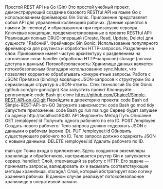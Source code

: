 Простой REST API на Go (Gin)
Это простой учебный проект, демонстрирующий создание базового RESTful API на языке Go с использованием фреймворка Gin Gonic. Приложение представляет собой API для управления коллекцией рабочих.
Данные хранятся в памяти (in-memory) и сбрасываются при перезапуске сервера.
Ключевые концепции, продемонстрированные в проекте
RESTful API: Реализация полных CRUD-операций (Create, Read, Update, Delete) для сущности "Рабочий".
Фреймворк Gin Gonic: Использование популярного фреймворка для роутинга и обработки HTTP-запросов.
Разделение на слои: Приложение имеет чистую архитектуру с разделением на логические слои:
handler (обработка HTTP-запросов)
storage (логика доступа к данным)
Потокобезопасность: Хранилище данных является потокобезопасным благодаря использованию sync.Mutex, что позволяет корректно обрабатывать конкурентные запросы.
Работа с JSON: Привязка (binding) входящих JSON-запросов к структурам Go и сериализация структур в JSON-ответы.
Стек технологий
Go
Gin Gonic (github.com/gin-gonic/gin)
Как запустить проект
Клонируйте репозиторий:
code
Bash
git clone https://github.com/Chaice1/Simple-REST-API-on-GO.git
Перейдите в директорию проекта:
code
Bash
cd Simple-REST-API-on-GO
Загрузите зависимости:
code
Bash
go mod tidy
Запустите приложение:
code
Bash
go run main.go
Сервер будет запущен по адресу http://localhost:8080.
API Эндпоинты
Метод	Путь	Описание
GET	/employee/:id	Получить одного рабочего по его ID.
POST	/employee	Создать нового  рабочего. Тело запроса должно содержать JSON с данными о рабочем (кроме ID).
PUT	/employee/:id	Обновить существующего рабочего по ID. Тело запроса должно содержать JSON с новыми данными.
DELETE	/employee/:id	Удалить рабочего по ID.


main.go: Точка входа в приложение. Здесь создаются экземпляры хранилища и обработчиков, настраивается роутер Gin и запускается сервер.
handler/: Слой, отвечающий за работу с HTTP. Его задача — принимать запросы, валидировать их и вызывать соответствующие методы хранилища.
storage/: Слой, который абстрагирует всю логику хранения рабочих. В данном случае реализует потокобезопасное хранилище в оперативной памяти.
